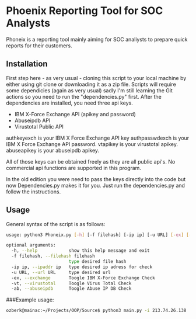 # Phoenix Reporting Tool for SOC Analysts

Phoneix is a reporting tool mainly aiming for SOC analiysts to prepare quick reports for their customers.

## Installation

First step here - as very usual - cloning this script to your local machine by either using git clone or downloading it as a zip file. 
Scripts will require some dependicies (again as very usual) sadly I'm still learning the Git actions so you need to run the "dependencies.py" first.
After the dependencies are installed, you need three api keys. 

- IBM X-Force Exchange API (apikey and password)
- Abuseipdb API
- Virustotal Public API

authkeyexch is your IBM X Force Exchange API key
authpasswdexch is your IBM X Force Exchange API password.
vtapikey is your virustotal apikey.
abuseapikey is your abuseipdb apikey.

All of those keys can be obtained freely as they are all public api's. No commercial api functions are supported in this program. 

In the old edition you were need to pass the keys directly into the code but now Dependencies.py makes it for you. Just run the dependencies.py and follow the instructions.


## Usage

General syntax of the script is as follows:

```bash
usage: python3 Phoneix.py [-h] [-f filehash] [-ip ip] [-u URL] [-ex] [-vt] [-ab]

optional arguments:
  -h, --help            show this help message and exit
  -f filehash, --filehash filehash
                        type desired file hash
  -ip ip, --ipaddr ip   type desired ip adress for check
  -u URL, --url URL     type desired url
  -ex, --exchange       Toogle IBM X-Force Exchange Check
  -vt, --virustotal     Toogle Virus Total Check
  -ab, --abuseipdb      Toogle Abuse IP DB Check
```

###Example usage:

```bash
ozberk@mainac:~/Projects/OOP/Source$ python3 main.py -i 213.74.26.138  -ex -ab
```


